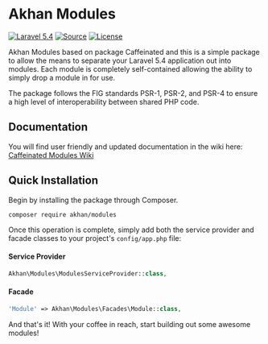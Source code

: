 # Akhan Modules
[![Laravel 5.4](https://img.shields.io/badge/Laravel-5.4-orange.svg?style=flat-square)](http://laravel.com)
[![Source](http://img.shields.io/badge/source-caffeinated/modules-blue.svg?style=flat-square)](https://github.com/caffeinated/modules)
[![License](http://img.shields.io/badge/license-MIT-brightgreen.svg?style=flat-square)](https://tldrlegal.com/license/mit-license)

Akhan Modules based on package Caffeinated and this is a simple package to allow the means to separate your Laravel 5.4 application out into modules. Each module is completely self-contained allowing the ability to simply drop a module in for use.

The package follows the FIG standards PSR-1, PSR-2, and PSR-4 to ensure a high level of interoperability between shared PHP code.

## Documentation
You will find user friendly and updated documentation in the wiki here: [Caffeinated Modules Wiki](https://github.com/caffeinated/modules/wiki)

## Quick Installation
Begin by installing the package through Composer.

```
composer require akhan/modules
```

Once this operation is complete, simply add both the service provider and facade classes to your project's `config/app.php` file:

#### Service Provider

```php
Akhan\Modules\ModulesServiceProvider::class,
```

#### Facade

```php
'Module' => Akhan\Modules\Facades\Module::class,
```

And that's it! With your coffee in reach, start building out some awesome modules!
